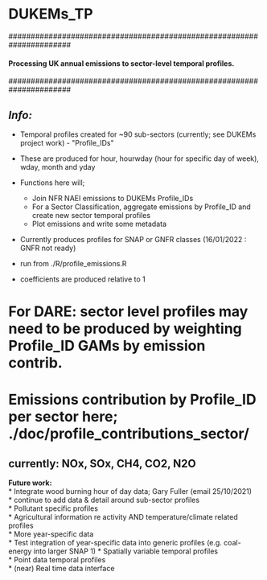 # DUKEMs_TP

######################################################################
#### **Processing UK annual emissions to sector-level temporal profiles.**
######################################################################

*Info:*
----------------

* Temporal profiles created for ~90 sub-sectors (currently; see DUKEMs project work) - "Profile_IDs"
* These are produced for hour, hourwday (hour for specific day of week), wday, month and yday

* Functions here will;
    * Join NFR NAEI emissions to DUKEMs Profile_IDs
    * For a Sector Classification, aggregate emissions by Profile_ID and create new sector temporal profiles
    * Plot emissions and write some metadata

* Currently produces profiles for SNAP or GNFR classes (16/01/2022 : GNFR not ready)

* run from ./R/profile_emissions.R

* coefficients are produced relative to 1

# For DARE: sector level profiles may need to be produced by weighting Profile_ID GAMs by emission contrib.
# Emissions contribution by Profile_ID per sector here; ./doc/profile_contributions_sector/


## currently: NOx, SOx, CH4, CO2, N2O

**Future work:**\
    * Integrate wood burning hour of day data; Gary Fuller (email 25/10/2021)\
    * continue to add data & detail around sub-sector profiles\
    * Pollutant specific profiles\
    * Agricultural information re activity AND temperature/climate related profiles\
    * More year-specific data\
    * Test integration of year-specific data into generic profiles (e.g. coal-energy into larger SNAP 1)
    * Spatially variable temporal profiles\
    * Point data temporal profiles\
    * (near) Real time data interface

